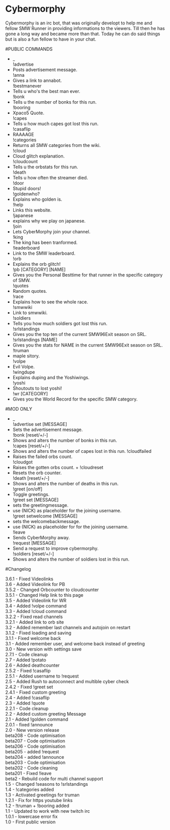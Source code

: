 Cybermorphy
===========

Cybermorphy is an irc bot, that was originally developt to help me and fellow SMW Runner in providing informations to the viewers. Till then he has gone a long way and became more than that. Today he can do said things but is also a fun fellow to have in your chat.

#PUBLIC COMMANDS  

- _  
!advertise  
- Posts advertisement message.  
!anna  
- Gives a link to annabot.  
!bestmanever  
- Tells u who's the best man ever.  
!bonk  
- Tells u the number of bonks for this run.  
!booring  
- Xpaco5 Quote.  
!capes  
- Tells u how much capes got lost this run.  
!casaflip  
- RAAAAGE  
!categories  
- Returns all SMW categories from the wiki.  
!cloud  
- Cloud glitch explanation.  
!cloudcount  
- Tells u the orbstats for this run.  
!death  
- Tells u how often the streamer died.  
!door  
- Stupid doors!  
!goldenwho?  
- Explains who golden is.  
!help  
- Links this website.  
!japanese  
- explains why we play on japanese.  
!join  
- Lets CyberMorphy join your channel.  
!king  
- The king has been tranformed.  
!leaderboard  
- Link to the SMW leaderboard.  
!orb  
- Explains the orb glitch!  
!pb [CATEGORY] [NAME]  
- Gives you the Personal Besttime for that runner in the specific category of SMW.  
!quotes  
- Random quotes.  
!race  
- Explains how to see the whole race.  
!smwwiki  
- Link to smwwiki.  
!soldiers  
- Tells you how much soldiers got lost this run.  
!srlstandings  
- Gives you the top ten of the current SMW96Exit season on SRL.  
!srlstandings [NAME]  
- Gives you the stats for NAME in the current SMW96Exit season on SRL.  
!truman  
- maple sitory.  
!volpe  
- Evil Volpe.  
!wingdupe  
- Explains duping and the Yoshiwings.  
!yoshi  
- Shoutouts to lost yoshi!  
 !wr [CATEGORY]  
- Gives you the World Record for the specific SMW category.  

#MOD ONLY  
- _  
!advertise set [MESSAGE]  
- Sets the advertisement message.  
!bonk [reset/+/-]  
- Shows and alters the number of bonks in this run.  
!capes [reset/+/-]  
- Shows and alters the number of capes lost in this run.
!cloudfailed  
- Raises the failed orbs count.  
!cloudgot  
- Raises the gotten orbs count.   +
!cloudreset  
- Resets the orb counter.   
!death [reset/+/-]  
- Shows and alters the number of deaths in this run.  
!greet [on/off]  
- Toggle greetings.  
!greet set [MESSAGE]  
- sets the greetingmessage.  
- use (NICK) as placeholder for the joining username.  
!greet setwelcome [MESSAGE]  
- sets the welcomebackmessage.  
- use (NICK) as placeholder for for the joining username.  
!leave  
- Sends CyberMorphy away.  
!request [MESSAGE]  
- Send a request to improve cybermorphy.  
!soldiers [reset/+/-]  
- Shows and alters the number of soldiers lost in this run.  

#Changelog

3.6.1 - Fixed Videolinks  
3.6 - Added Videolink for PB  
3.5.2 - Changed Orbcounter to cloudcounter  
3.5.1 - Changed Help link to this page  
3.5 - Added Videolink for WR  
3.4 - Added !volpe command  
3.3 - Added !cloud command  
3.2.2 - Fixed read channels  
3.2.1 - Added link to orb site  
3.2 - Added remember last channels and autojoin on restart  
3.1.2 - Fixed loading and saving  
3.1.1 - Fixed welcome back  
3.1 - Added remember user, and welcome back instead of greeting  
3.0 - New version with settings save  
2.7.1 - Code cleanup  
2.7 - Added !potato  
2.6 - Added deathcounter  
2.5.2 - Fixed !casaflip  
2.5.1 - Added username to !request  
2.5 - Added Rush to autoconnect and multible cyber check  
2.4.2 - Fixed !greet set  
2.4.1 - Fixed custom greeting  
2.4 - Added !casaflip  
2.3 - Added !quote  
2.2.1 - Code cleanup  
2.2 - Added custom greeting Message  
2.1 - Added !golden command  
2.0.1 - fixed !announce  
2.0 - New version release  
beta208 - Code optimisation  
beta207 - Code optimisation  
beta206 - Code optimisation  
beta205 - added !request  
beta204 - added !announce  
beta203 - Code optimisation  
beta202 - Code cleaning  
beta201 - Fixed !leave  
beta2 - Rebuild code for multi channel support  
1.5 - Changed !seasons to !srlstandings  
1.4 - !categories added  
1.3 - Activated greetings for truman  
1.2.1 - Fix for https youtube links  
1.2 - !truman + !booring added  
1.1 - Updated to work with new  twitch irc  
1.0.1 - lowercase error fix  
1.0 - First public version  
